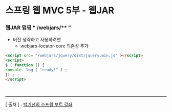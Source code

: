스프링 웹 MVC 5부 - 웹JAR
===

### 웹JAR 맵핑 “ /webjars/** ”
  + 버전 생략하고 사용하려면
    - webjars-locator-core 의존성 추가
    
```html
<script src= "/webjars/jquery/dist/jquery.min.js" ></script>
<script>
$ ( function () {
console. log ( "ready!" ) ;
}) ;
</script>
```

<br/>

---
[ 출처 ] : [백기선의 스프링 부트 강좌](https://www.inflearn.com/course/%EC%8A%A4%ED%94%84%EB%A7%81%EB%B6%80%ED%8A%B8/)
